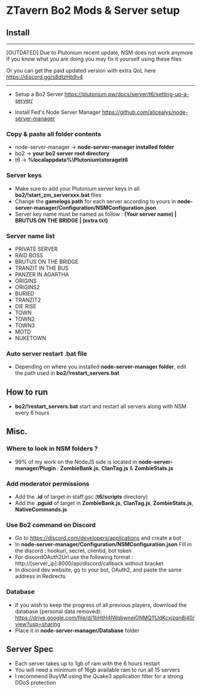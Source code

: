 # ZTavern Bo2 Mods & Server setup
## Install
----------------------------------------------------------
[OUTDATED] 
Due to Plutonium recent update, NSM does not work anymore
If you know what you are doing you may fix it yourself using these files

Or you can get the paid updated version with extra QoL here
https://discord.gg/s8dtzHb9v4

----------------------------------------------------------
- Setup a Bo2 Server
https://plutonium.pw/docs/server/t6/setting-up-a-server/

- Install Fed's Node Server Manager
https://github.com/alicealys/node-server-manager

### Copy & paste all folder contents
- node-server-manager -> **node-server-manager installed folder**
- bo2 -> **your bo2 server root directory**
- t6 -> **%localappdata%\Plutonium\storage\t6**

### Server keys
- Make sure to add your Plutonium server keys in all **bo2/!start_zm_serverxxx.bat** files
- Change the **gamelogs path** for each server according to yours in **node-server-manager/Configuration/NSMConfiguration.json**
- Server key name must be named as follow :
**(Your server name) | BRUTUS ON THE BRIDGE | (extra txt)**

### Server name list 
- PRIVATE SERVER
- RAID BOSS
- BRUTUS ON THE BRIDGE
- TRANZIT IN THE BUS
- PANZER IN AGARTHA
- ORIGINS
- ORIGINS2
- BURIED
- TRANZIT2
- DIE RISE
- TOWN
- TOWN2
- TOWN3
- MOTD
- NUKETOWN

### Auto server restart .bat file
- Depending on where you installed **node-server-manager folder**, edit the path used in **bo2/!restart_servers.bat**

## How to run
- **bo2/!restart_servers.bat** start and restart all servers along with NSM every 6 hours

## Misc.
### Where to look in NSM folders ?
- 99% of my work on the NodeJS side is located in **node-server-manager/Plugin** : **ZombieBank.js**, **ClanTag.js** & **ZombieStats.js**

### Add moderator permissions
- Add the **.id** of target in staff.gsc (**t6/scripts** directory)
- Add the **.pguid** of target in **ZombieBank.js**, **ClanTag.js**, **ZombieStats.js**, **NativeCommands.js**

### Use Bo2 command on Discord

- Go to https://discord.com/developers/applications and create a bot
- In **node-server-manager/Configuration/NSMConfiguration.json** Fill in the discord : hookurl, secret, clientid, bot token
- For discordOAuth2Url use the following format : http://[server_ip]:8000/api/discord/callback without bracket
- In discord dev website, go to your bot, OAuth2, and paste the same address in Redirects


### Database
- If you wish to keep the progress of all previous players, download the database (personal data removed):
https://drive.google.com/file/d/1bHtH4IWqbwneiGNMQ11JdKcxjzqn8j40/view?usp=sharing
- Place it in **node-server-manager/Database** folder

## Server Spec
- Each server takes up to 1gb of ram with the 6 hours restart
- You will need a minimum of 16gb available ram to run all 15 servers
- I recommend BuyVM using the Quake3 application filter for a strong DDoS protection